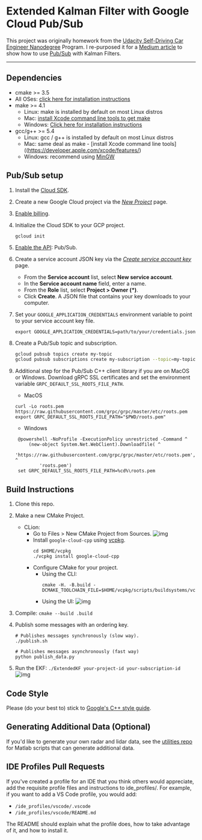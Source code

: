 # Extended Kalman Filter with Google Cloud Pub/Sub
This project was originally homework from the [Udacity Self-Driving Car Engineer Nanodegree] Program. I re-purposed it for a [Medium article] to show how to use [Pub/Sub] with Kalman Filters.

---

## Dependencies

* cmake >= 3.5
 * All OSes: [click here for installation instructions](https://cmake.org/install/)
* make >= 4.1
  * Linux: make is installed by default on most Linux distros
  * Mac: [install Xcode command line tools to get make](https://developer.apple.com/xcode/features/)
  * Windows: [Click here for installation instructions](http://gnuwin32.sourceforge.net/packages/make.htm)
* gcc/g++ >= 5.4
  * Linux: gcc / g++ is installed by default on most Linux distros
  * Mac: same deal as make - [install Xcode command line tools]((https://developer.apple.com/xcode/features/)
  * Windows: recommend using [MinGW](http://www.mingw.org/)

## Pub/Sub setup

1. Install the [Cloud SDK].

1. Create a new Google Cloud project via the [*New Project*] page.

1. [Enable billing].

1. Initialize the Cloud SDK to your GCP project.

   ```shell script
   gcloud init
   ```

1. [Enable the API](https://console.cloud.google.com/flows/enableapi?apiid=pubsub): Pub/Sub.

1. Create a service account JSON key via the [*Create service account key*] page.

   * From the **Service account** list, select **New service account**.
   * In the **Service account name** field, enter a name.
   * From the **Role** list, select **Project > Owner** **(*)**.
   * Click **Create**. A JSON file that contains your key downloads to your computer.

1. Set your `GOOGLE_APPLICATION_CREDENTIALS` environment variable to point to your service account key file.

   ```shell script
   export GOOGLE_APPLICATION_CREDENTIALS=path/to/your/credentials.json
   ```

1. Create a Pub/Sub topic and subscription.

    ```bash
    gcloud pubsub topics create my-topic
    gcloud pubsub subscriptions create my-subscription --topic=my-topic --enable-message-ordering
    ```
   
1. Additional step for the Pub/Sub C++ client library if you are on MacOS or Windows. Download gRPC SSL certificates and set the environment variable `GRPC_DEFAULT_SSL_ROOTS_FILE_PATH`.
   - MacOS 
    ```shell script
    curl -Lo roots.pem https://raw.githubusercontent.com/grpc/grpc/master/etc/roots.pem
    export GRPC_DEFAULT_SSL_ROOTS_FILE_PATH="$PWD/roots.pem"
    ```
   - Windows
   ```shell script
    @powershell -NoProfile -ExecutionPolicy unrestricted -Command ^
        (new-object System.Net.WebClient).Downloadfile( ^
            'https://raw.githubusercontent.com/grpc/grpc/master/etc/roots.pem', ^
            'roots.pem')
    set GRPC_DEFAULT_SSL_ROOTS_FILE_PATH=%cd%\roots.pem
    ```

## Build Instructions

1. Clone this repo.
1. Make a new CMake Project.
   - CLion:
     - Go to Files > New CMake Project from Sources.
       ![img](pics/sources.png)
     - Install `google-cloud-cpp` using [vcpkg]. 
       ```shell script
       cd $HOME/vcpkg
       ./vcpkg install google-cloud-cpp
       ```
     - Configure CMake for your project.
       - Using the CLI:
         ```shell script
         cmake -H. -B.build -DCMAKE_TOOLCHAIN_FILE=$HOME/vcpkg/scripts/buildsystems/vcpkg.cmake
         ```
       - Using the UI: ![img](pics/cmake.png)
1. Compile: `cmake --build .build`
1. Publish some messages with an ordering key.

   ```shell script
   # Publishes messages synchronously (slow way).
   ./publish.sh
   
   # Publishes messages asynchronously (fast way)
   python publish_data.py
   ```
1. Run the EKF: `./ExtendedKF your-project-id your-subscription-id`
   ![img](pics/KF.gif)

## Code Style

Please (do your best to) stick to [Google's C++ style guide](https://google.github.io/styleguide/cppguide.html).

## Generating Additional Data (Optional)

If you'd like to generate your own radar and lidar data, see the [utilities repo](https://github.com/udacity/CarND-Mercedes-SF-Utilities) for Matlab scripts that can generate additional data.


## IDE Profiles Pull Requests

If you've created a profile for an IDE that you think others would appreciate, add the requisite profile files and instructions to ide_profiles/. For example, if you want to add a VS Code profile, you would add:

* `/ide_profiles/vscode/.vscode`
* `/ide_profiles/vscode/README.md`

The README should explain what the profile does, how to take advantage of it, and how to install it.

[Udacity Self-Driving Car Engineer Nanodegree]: https://www.udacity.com/course/self-driving-car-engineer-nanodegree--nd013
[Medium article]: https://medium.com/@anguillanneuf/about
[Pub/Sub]: https://cloud.google.com/pubsub/docs

[Cloud SDK]: https://cloud.google.com/sdk/docs
[Cloud Shell]: https://console.cloud.google.com/cloudshell/editor/
[*New Project*]: https://console.cloud.google.com/projectcreate
[Enable billing]: https://cloud.google.com/billing/docs/how-to/modify-project/
[*Create service account key*]: https://console.cloud.google.com/apis/credentials/serviceaccountkey/
[GCP Console IAM page]: https://console.cloud.google.com/iam-admin/iam/
[Granting roles to service accounts]: https://cloud.google.com/iam/docs/granting-roles-to-service-accounts/
[Creating and managing service accounts]: https://cloud.google.com/iam/docs/creating-managing-service-accounts/

[vcpkg]: https://github.com/Microsoft/vcpkg.git